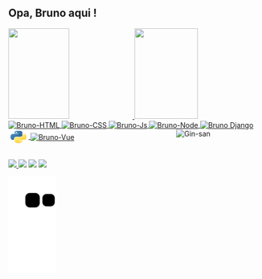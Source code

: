 ## Opa, Bruno aqui ! 
 <div>
  <a href="https://pa1.narvii.com/7202/dad1d37fb372393361799b9b5caa62b56724e499r1-498-315_hq.gif">
  <img height="180em" width="49%" src="https://github-readme-stats.vercel.app/api?username=obamis&show_icons=true&theme=synthwave&include_all_commits=true&count_private=true"/>
  <img height="180em"  width="50%" src="https://github-readme-stats.vercel.app/api/top-langs/?username=obamis&layout=compact&langs_count=7&theme=synthwave"/>
</div>
<div style="display: inline_block">
 <div>
  <img align="center" alt="Bruno-HTML" src="https://img.shields.io/badge/HTML5-E34F26?style=for-the-badge&logo=html5&logoColor=white">
  <img align="center" alt="Bruno-CSS" src="https://img.shields.io/badge/CSS3-1572B6?style=for-the-badge&logo=css3&logoColor=white">
  <img align="center" alt="Bruno-Js" src="https://img.shields.io/badge/JavaScript-F7DF1E?style=for-the-badge&logo=javascript&logoColor=black"> 
  <img align="center" alt="Bruno-Node" src="https://img.shields.io/badge/Node.js-43853D?style=for-the-badge&logo=node.js&logoColor=white"> 
  
   <img align="center" alt="Bruno Django" src="https://img.shields.io/badge/Django-092E20?style=for-the-badge&logo=django&logoColor=white">
   <img align="center" alt="Bruno-Python" height="30" width="40" src="https://raw.githubusercontent.com/devicons/devicon/master/icons/python/python-original.svg">
   <img align="center" alt="Bruno-Vue"  src="https://img.shields.io/badge/Vue.js-35495E?style=for-the-badge&logo=vue.js&logoColor=4FC08D">
  
  
  <img align="right" alt="Gin-san"  width="170" height="120" src="https://pa1.narvii.com/7202/dad1d37fb372393361799b9b5caa62b56724e499r1-498-315_hq.gif">
 </div>

</div>
  
  ##
 
<div> 
 <div>
  <a href = "mailto:brunofellipe20@gmail.com"><img src="https://img.shields.io/badge/-Gmail-%23333?style=for-the-badge&logo=gmail&logoColor=white" target="_blank">  </a>
  <a href="https://www.linkedin.com/in/bruno-felipe-magalhaes/" target="_blank"><img src="https://img.shields.io/badge/-LinkedIn-%230077B5?style=for-the-badge&logo=linkedin&logoColor=white" target="_blank"></a> 
 <a href="https://gitlab.com/brunofellipe20"  target = "_blank"><img src="https://img.shields.io/badge/GitLab-330F63?style=for-the-badge&logo=gitlab&logoColor=white" target = "_blank"></a>
  <a href="https://dev.to/obamis" target="_blank"><img src="https://img.shields.io/badge/dev.to-0A0A0A?style=for-the-badge&logo=dev.to&logoColor=white" target="_blank"></a>
 </div>
 
  ![Snake animation](https://github.com/rafaballerini/rafaballerini/blob/output/github-contribution-grid-snake.svg)
 
</div>
